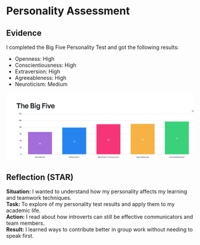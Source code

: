 # Personality Assessment

## Evidence
I completed the Big Five Personality Test and got the following results:
- Openness: High
- Conscientiousness: High
- Extraversion: High
- Agreeableness: High
- Neuroticism: Medium

![Big Five Results](images/theBigFiveResults.png)

## Reflection (STAR)
**Situation:** I wanted to understand how my personality affects my learning and teamwork techniques.  
**Task:** To explore of my personality test results and apply them to my academic life.  
**Action:** I read about how introverts can still be effective communicators and team members.  
**Result:** I learned ways to contribute better in group work without needing to speak first.
